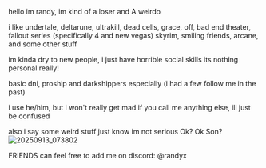 hello im randy, im kind of a loser and A weirdo

i like undertale, deltarune, ultrakill, dead cells, grace, off, bad end theater, fallout series (specifically 4 and new vegas) skyrim, smiling friends, arcane, and some other stuff

im kinda dry to new people, i just have horrible social skills its nothing personal really!

basic dni, proship and darkshippers especially (i had a few follow me in the past) 

i use he/him, but i won't really get mad if you call me anything else, ill just be confused

also i say some weird stuff just know im not serious Ok? Ok Son?
![20250913_073802](https://github.com/user-attachments/assets/aac41df0-fb22-414c-b4fd-814ced70ef15)

FRIENDS can feel free to add me on discord: @randyx


